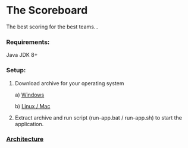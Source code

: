 # The Scoreboard

The best scoring for the best teams...

### Requirements:
Java JDK 8+

### Setup:
1. Download archive for your operating system

    a) [Windows](./windows.zip)  
    
    b) [Linux / Mac](./unix.zip)

3. Extract archive and run script (run-app.bat / run-app.sh) to start the application.


### [Architecture](./ARCHITECTURE.md) 